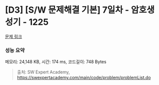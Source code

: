 # [D3] [S/W 문제해결 기본] 7일차 - 암호생성기 - 1225 

[문제 링크](https://swexpertacademy.com/main/code/problem/problemDetail.do?contestProbId=AV14uWl6AF0CFAYD) 

### 성능 요약

메모리: 24,148 KB, 시간: 174 ms, 코드길이: 748 Bytes



> 출처: SW Expert Academy, https://swexpertacademy.com/main/code/problem/problemList.do
